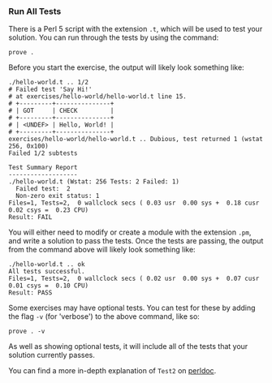 ### Run All Tests

There is a Perl 5 script with the extension `.t`, which will be used to test
your solution. You can run through the tests by using the command:

`prove .`

Before you start the exercise, the output will likely look something like:

```
./hello-world.t .. 1/2
# Failed test 'Say Hi!'
# at exercises/hello-world/hello-world.t line 15.
# +---------+---------------+
# | GOT     | CHECK         |
# +---------+---------------+
# | <UNDEF> | Hello, World! |
# +---------+---------------+
exercises/hello-world/hello-world.t .. Dubious, test returned 1 (wstat 256, 0x100)
Failed 1/2 subtests

Test Summary Report
-------------------
./hello-world.t (Wstat: 256 Tests: 2 Failed: 1)
  Failed test:  2
  Non-zero exit status: 1
Files=1, Tests=2,  0 wallclock secs ( 0.03 usr  0.00 sys +  0.18 cusr  0.02 csys =  0.23 CPU)
Result: FAIL
```

You will either need to modify or create a module with the extension `.pm`, and
write a solution to pass the tests. Once the tests are passing, the output from
the command above will likely look something like:

```
./hello-world.t .. ok
All tests successful.
Files=1, Tests=2,  0 wallclock secs ( 0.02 usr  0.00 sys +  0.07 cusr  0.01 csys =  0.10 CPU)
Result: PASS
```

Some exercises may have optional tests. You can test for these by adding the
flag `-v` (for 'verbose') to the above command, like so:

`prove . -v`

As well as showing optional tests, it will include all of the tests that
your solution currently passes.

You can find a more in-depth explanation of `Test2` on
[perldoc](https://perldoc.pl/Test2).
